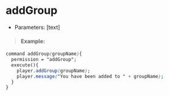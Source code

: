 # addGroup

* Parameters: \[text\]

> #### Example:

```css
command addGroup(groupName){
  permission = "addGroup";
  execute(){
    player.addGroup(groupName);
    player.message("You have been added to " + groupName);
  }
}
```

